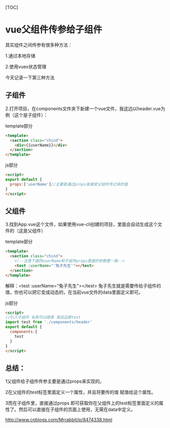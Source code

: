 [TOC]



# vue父组件传参给子组件

其实组件之间传参有很多种方法：

1.通过本地存储

2.使用vuex状态管理

今天记录一下第三种方法

 

## 子组件

2.打开项目，在components文件夹下新建一个vue文件，我这边以header.vue为例（这个是子组件）：

template部分

```html
<template>
  <section class="chind">
    <div>{{userName}}</div>
  </section>
</template>
```

js部分

```html
<script>
export default {
  props:['userName']//主要是通过props来接受父组件传过来的值
}
</script>
```



## 父组件

3.找到App.vue这个文件，如果使用vue-cli创建的项目，里面会自动生成这个文件的（这是父组件）

template部分

```html
<template>
  <section class="chind">
    <!--注意下面的userName和子组件props里面的参数要一致-->
    <test :userName="'兔子先生'"></test>
  </section>
</template>
```

解释：\<test :userName="兔子先生">\</test> 兔子先生就是需要传给子组件的值，你也可以把它变成动态的，在当前vue文件的data里面定义即可。

js部分

```html
<script>
//引入子组件 名称可以随意 我这边是test
import test from './components/header'
export default {
  components:{
    test
  }
}
</script>
```

 

## 总结：

  1父组件给子组件传参主要是通过props来实现的。

  2在父组件的test标签里面定义一个属性，并且将要传的值 赋值给这个属性。

  3而在子组件里，直接通过props 即可获取你在父组件上的test标签里面定义的属性了。然后可以直接在子组件的页面上使用，无需在data中定义。



http://www.cnblogs.com/Mrrabbit/p/8474338.html